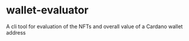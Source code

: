 # wallet-evaluator
A cli tool for evaluation of the NFTs and overall value of a Cardano wallet address 
